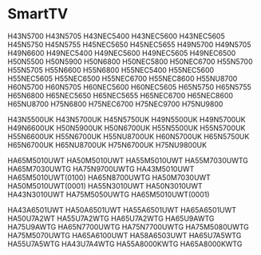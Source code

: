 # SmartTV

H43N5700 H43N5705 H43NEC5400 H43NEC5600 H43NEC5605 H45N5750 H45N5755 H45NEC5650 H45NEC5655 H49N5700 H49N5705 H49N6600
H49NEC5400 H49NEC5600 H49NEC5605 H49NEC6500 H50N5500 H50N5900 H50N6800 H50NEC5800 H50NEC6700 H55N5700 H55N5705 H55N6600
H55N6800 H55NEC5400 H55NEC5600 H55NEC5605 H55NEC6500 H55NEC6700 H55NEC8600 H55NU8700 H60N5700 H60N5705 H60NEC5600 H60NEC5605 
H65N5750 H65N5755 H65N6800 H65NEC5650 H65NEC5655 H65NEC6700 H65NEC8600 H65NU8700 H75N6800 H75NEC6700 H75NEC9700 H75NU9800

H43N5500UK H43N5700UK H45N5750UK H49N5500UK H49N5700UK H49N6600UK H50N5900UK H50N6700UK H55N5500UK H55N5700UK H55N6600UK 
H55N6700UK H55NU8700UK H60N5700UK H65N5750UK H65N6700UK H65NU8700UK H75N6700UK H75NU9800UK  

HA65M5010UWT HA50M5010UWT HA55M5010UWT HA55M7030UWTG HA65M7030UWTG HA75N9700UWTG HA43M5010UWT HA65M5010UWT(0100) HA65N8700UWTG HA50M7030UWT HA50M5010UWT(0001) HA55N3010UWT HA50N3010UWT HA43N3010UWT HA75M5050UWTG HA65M5010UWT(0001) 

HA43A6501UWT HA50A6501UWT HA55A6501UWT HA65A6501UWT HA50U7A2WT HA55U7A2WTG HA65U7A2WTG HA65U9AWTG HA75U9AWTG HA65N7700UWTG HA75N7700UWTG HA75M5080UWTG HA75M5070UWTG HA65A6100UWT HA58A6503UWT HA65U7A5WTG HA55U7A5WTG HA43U7A4WTG HA55A8000KWTG HA65A8000KWTG
